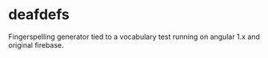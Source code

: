 # deafdefs
Fingerspelling generator tied to a vocabulary test running on angular 1.x and original firebase.
